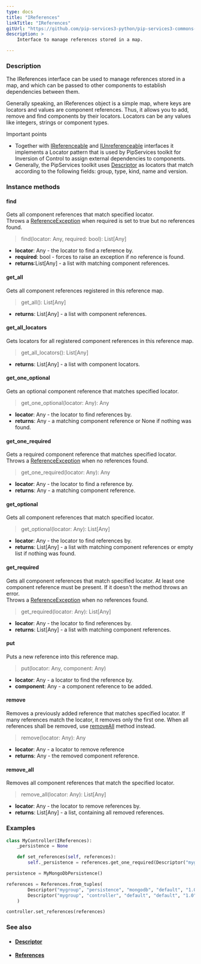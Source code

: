 ```yaml
---
type: docs
title: "IReferences"
linkTitle: "IReferences"
gitUrl: "https://github.com/pip-services3-python/pip-services3-commons-python"
description: >
    Interface to manage references stored in a map.

---
```


### Description

The IReferences interface can be used to manage references stored in a map, and which can be passed to other components to establish dependencies between them.

Generally speaking, an IReferences object is a simple map, where keys are locators and values are component references. Thus, it allows you to add, remove and find components    by their locators. Locators can be any values like integers, strings or component types. 

Important points

- Together with [IReferenceable](../ireferenceable) and [IUnreferenceable](../iunreferenceable) interfaces it implements a Locator pattern that is used by PipServices toolkit for Inversion of Control to assign external dependencies to components. 
- Generally, the PipServices toolkit uses [Descriptor](../descriptor) as locators that match according to the following fields: group, type, kind, name and version.
 
### Instance methods

#### find
Gets all component references that match specified locator.  
Throws a [ReferenceException](../reference_exception) when required is set to true but no references found.

> find(locator: Any, required: bool): List[Any]

- **locator**: Any - the locator to find a reference by.
- **required**: bool - forces to raise an exception if no reference is found.
- **returns**:List[Any] - a list with matching component references.

#### get_all
Gets all component references registered in this reference map.

> get_all(): List[Any]

- **returns**: List[Any] - a list with component references.

#### get_all_locators
Gets locators for all registered component references in this reference map.

> get_all_locators(): List[Any]

- **returns**: List[Any] - a list with component locators.

#### get_one_optional
Gets an optional component reference that matches specified locator.

> get_one_optional(locator: Any): Any

- **locator**: Any - the locator to find references by.
- **returns**: Any - a matching component reference or None if nothing was found.

#### get_one_required
Gets a required component reference that matches specified locator.  
Throws a [ReferenceException](../reference_exception) when no references found.

> get_one_required(locator: Any): Any

- **locator**: Any - the locator to find a reference by.
- **returns**: Any - a matching component reference.

#### get_optional
Gets all component references that match specified locator.

> get_optional(locator: Any): List[Any]

- **locator**: Any - the locator to find references by.	 
- **returns**: List[Any] - a list with matching component references or empty list if nothing was found.

#### get_required
Gets all component references that match specified locator.
At least one component reference must be present.
If it doesn't the method throws an error.  
Throws a [ReferenceException](../reference_exception) when no references found.

> get_required(locator: Any): List[Any]

- **locator**: Any - the locator to find references by.
- **returns**: List[Any] - a list with matching component references.


#### put
Puts a new reference into this reference map.

> put(locator: Any, component: Any)

- **locator**: Any - a locator to find the reference by.
- **component**: Any - a component reference to be added.

#### remove
Removes a previously added reference that matches specified locator.
If many references match the locator, it removes only the first one.
When all references shall be removed, use [removeAll](#removeall) method instead.

> remove(locator: Any): Any

- **locator**: Any - a locator to remove reference
- **returns**: Any - the removed component reference.


#### remove_all
Removes all component references that match the specified locator. 

> remove_all(locator: Any): List[Any]

- **locator**: Any - the locator to remove references by.
- **returns**: List[Any] - a list, containing all removed references.

### Examples

```python
class MyController(IReferences):
    _persistence = None

    def set_references(self, references):
        self._persistence = references.get_one_required(Descriptor("mygroup", "persistence", "*", "*", "1.0"))

persistence = MyMongoDbPersistence()

references = References.from_tuples(
        Descriptor("mygroup", "persistence", "mongodb", "default", "1.0"), persistence,
        Descriptor("mygroup", "controller", "default", "default", "1.0"), controller
    )

controller.set_references(references)
```


### See also
- #### [Descriptor](../descriptor)
- #### [References](../references)
